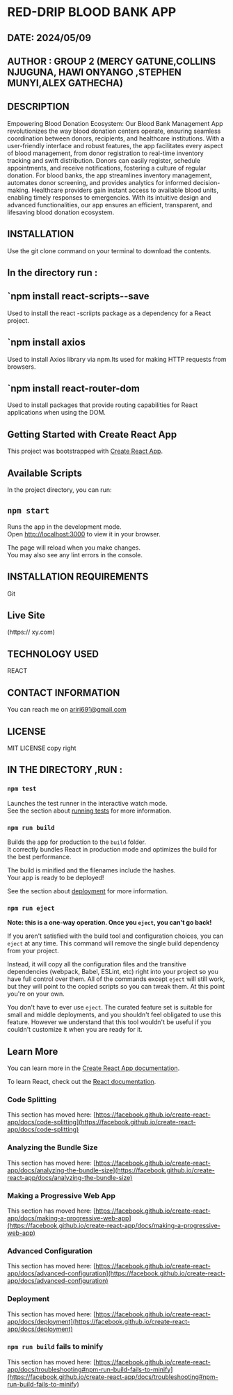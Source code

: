 # RED-DRIP BLOOD BANK APP

## DATE: 2024/05/09

## AUTHOR : GROUP 2 (MERCY GATUNE,COLLINS NJUGUNA, HAWI ONYANGO ,STEPHEN MUNYI,ALEX GATHECHA)

## DESCRIPTION
 Empowering Blood Donation Ecosystem: Our Blood Bank Management App revolutionizes the way blood donation centers operate, ensuring seamless coordination between donors, recipients, and healthcare institutions. With a user-friendly interface and robust features, the app facilitates every aspect of blood management, from donor registration to real-time inventory tracking and swift distribution. Donors can easily register, schedule appointments, and receive notifications, fostering a culture of regular donation. For blood banks, the app streamlines inventory management, automates donor screening, and provides analytics for informed decision-making. Healthcare providers gain instant access to available blood units, enabling timely responses to emergencies. With its intuitive design and advanced functionalities, our app ensures an efficient, transparent, and lifesaving blood donation ecosystem.

## INSTALLATION
Use the git clone command on your terminal to download the contents.
## In the directory run :

## `npm install react-scripts--save
Used to install the react -scriipts package as a
dependency for a React project.
## `npm install axios 
Used to install Axios library via npm.Its used for making HTTP requests from browsers.
## `npm install react-router-dom
Used to install packages that provide routing capabilities for React applications when using the DOM.

## Getting Started with Create React App

This project was bootstrapped with [Create React App](https://github.com/facebook/create-react-app).

## Available Scripts

In the project directory, you can run:

## `npm start`

Runs the app in the development mode.\
Open [http://localhost:3000](http://localhost:3000) to view it in your browser.

The page will reload when you make changes.\
You may also see any lint errors in the console.

## INSTALLATION REQUIREMENTS
Git

## Live Site
(https://    xy.com)

## TECHNOLOGY USED
REACT

## CONTACT INFORMATION
You can reach me on ariri691@gmail.com
## LICENSE
MIT LICENSE
copy right

## IN THE DIRECTORY ,RUN :



### `npm test`

Launches the test runner in the interactive watch mode.\
See the section about [running tests](https://facebook.github.io/create-react-app/docs/running-tests) for more information.

### `npm run build`

Builds the app for production to the `build` folder.\
It correctly bundles React in production mode and optimizes the build for the best performance.

The build is minified and the filenames include the hashes.\
Your app is ready to be deployed!

See the section about [deployment](https://facebook.github.io/create-react-app/docs/deployment) for more information.

### `npm run eject`

**Note: this is a one-way operation. Once you `eject`, you can't go back!**

If you aren't satisfied with the build tool and configuration choices, you can `eject` at any time. This command will remove the single build dependency from your project.

Instead, it will copy all the configuration files and the transitive dependencies (webpack, Babel, ESLint, etc) right into your project so you have full control over them. All of the commands except `eject` will still work, but they will point to the copied scripts so you can tweak them. At this point you're on your own.

You don't have to ever use `eject`. The curated feature set is suitable for small and middle deployments, and you shouldn't feel obligated to use this feature. However we understand that this tool wouldn't be useful if you couldn't customize it when you are ready for it.

## Learn More

You can learn more in the [Create React App documentation](https://facebook.github.io/create-react-app/docs/getting-started).

To learn React, check out the [React documentation](https://reactjs.org/).

### Code Splitting

This section has moved here: [https://facebook.github.io/create-react-app/docs/code-splitting](https://facebook.github.io/create-react-app/docs/code-splitting)

### Analyzing the Bundle Size

This section has moved here: [https://facebook.github.io/create-react-app/docs/analyzing-the-bundle-size](https://facebook.github.io/create-react-app/docs/analyzing-the-bundle-size)

### Making a Progressive Web App

This section has moved here: [https://facebook.github.io/create-react-app/docs/making-a-progressive-web-app](https://facebook.github.io/create-react-app/docs/making-a-progressive-web-app)

### Advanced Configuration

This section has moved here: [https://facebook.github.io/create-react-app/docs/advanced-configuration](https://facebook.github.io/create-react-app/docs/advanced-configuration)

### Deployment

This section has moved here: [https://facebook.github.io/create-react-app/docs/deployment](https://facebook.github.io/create-react-app/docs/deployment)

### `npm run build` fails to minify

This section has moved here: [https://facebook.github.io/create-react-app/docs/troubleshooting#npm-run-build-fails-to-minify](https://facebook.github.io/create-react-app/docs/troubleshooting#npm-run-build-fails-to-minify)
